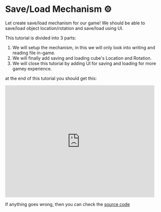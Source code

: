# Save/Load Mechanism ⚙️

Let create save/load mechanism for our game! We should be able to save/load object location/rotation and save/load using UI.

This tutorial is divided into 3 parts:
1. We will setup the mechanism, in this we will only look into writing and reading file in-game.
2. We will finally add saving and loading cube's Location and Rotation.
3. We will close this tutorial by adding UI for saving and loading for more gamey experience.

at the end of this tutorial you should get this:

<iframe width="480" height="360" src="https://blackgoku36.github.io/armory-tutorials/docassets/save_load_final.mp4" frameborder="0"> </iframe>

If anything goes wrong, then you can check the [source code](https://github.com/BlackGoku36/armory-tutorial-download/tree/master/SaveLoadMechanism)